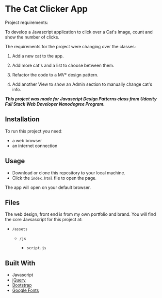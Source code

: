 # The Cat Clicker App
Project requirements:

To develop a Javascript application to click over a Cat's Image, count and show the number 
of clicks.

The requirements for the project were changing over the classes: 

1. Add a new cat to the app.

2. Add more cat's and a list to choose between them.

3. Refactor the code to a MV* design pattern.

4. Add another View to show an Admin section to manually change cat's info.

**_This project was made for Javascript Design Patterns class from Udacity Full Stack
Web Developer Nanodegree Program._**

## Installation
To run this project you need:
- a web browser
- an internet connection

## Usage
- Download or clone this repository to your local machine.
- Click the `index.html` file to open the page.

The app will open on your default browser.

## Files
The web design, front end is from my own portfolio and brand.
You will find the core Javsascript for this project at:

- `/assets`

  - `/js`
  
      - `script.js`

## Built With
- Javascript
- [jQuery](https://jquery.com/)
- [Bootstrap](http://getbootstrap.com/)
- [Google Fonts](https://fonts.google.com/)

